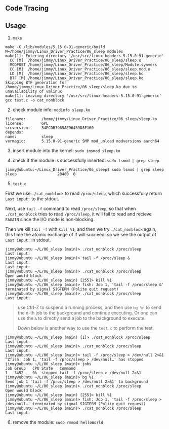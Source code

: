 ## Code Tracing




## Usage

1. `make`

```console
make -C /lib/modules/5.15.0-91-generic/build M=/home/jimmy/Linux_Driver_Practice/06_sleep modules
make[1]: Entering directory '/usr/src/linux-headers-5.15.0-91-generic'
  CC [M]  /home/jimmy/Linux_Driver_Practice/06_sleep/sleep.o
  MODPOST /home/jimmy/Linux_Driver_Practice/06_sleep/Module.symvers
  CC [M]  /home/jimmy/Linux_Driver_Practice/06_sleep/sleep.mod.o
  LD [M]  /home/jimmy/Linux_Driver_Practice/06_sleep/sleep.ko
  BTF [M] /home/jimmy/Linux_Driver_Practice/06_sleep/sleep.ko
Skipping BTF generation for /home/jimmy/Linux_Driver_Practice/06_sleep/sleep.ko due to unavailability of vmlinux
make[1]: Leaving directory '/usr/src/linux-headers-5.15.0-91-generic'
gcc test.c -o cat_nonblock
```

2. check module info: `modinfo sleep.ko`

```console
filename:       /home/jimmy/Linux_Driver_Practice/06_sleep/sleep.ko
license:        GPL
srcversion:     54ECDB7965AE96459D8F160
depends:        
name:           sleep
vermagic:       5.15.0-91-generic SMP mod_unload modversions aarch64
```
3. insert module into the kernel: `sudo insmod sleep.ko`

4. check if the module is successfully inserted: `sudo lsmod | grep sleep`

```console
jimmy@ubuntu:~/Linux_Driver_Practice/06_sleep$ sudo lsmod | grep sleep
sleep                  20480  0
```

5. `test.c`

First we use `./cat_nonblock` to read `/proc/sleep`, which successfully return `Last input:` to the stdout.

Next, use `tail -f` command to read `/proc/sleep`, so that when `./cat_nonblock` tries to read `/proc/sleep`, it will fail to read and recieve `EAGAIN` since the I/O mode is non-blocking.

Then we kill `tail -f` with `kill %1`, and then we try `./cat_nonblock` again, this time the atomic exchange of if will succeed, so we see the output of `Last input:` in stdout.

```console
jimmy@ubuntu ~/L/06_sleep (main)> ./cat_nonblock /proc/sleep
Last input:
jimmy@ubuntu ~/L/06_sleep (main)> tail -f /proc/sleep &
Last input:
Last input:
jimmy@ubuntu ~/L/06_sleep (main)> ./cat_nonblock /proc/sleep
Open would block
jimmy@ubuntu ~/L/06_sleep (main) [255]> kill %1
jimmy@ubuntu ~/L/06_sleep (main)> fish: Job 1, 'tail -f /proc/sleep &' terminated by signal SIGTERM (Polite quit request)
jimmy@ubuntu ~/L/06_sleep (main)> ./cat_nonblock /proc/sleep
Last input:
```
> use Ctrl-Z to suspend a running process, and then use `bg %n` to send the n-th job to the background and continue executing. Or one can use the `&` to directly send a job to the background to execute.
>
> Down below is another way to use the `test.c` to perform the test.

```console
jimmy@ubuntu ~/L/06_sleep (main) [1]> ./cat_nonblock /proc/sleep
Last input:
jimmy@ubuntu ~/L/06_sleep (main)> ./cat_nonblock /proc/sleep
Last input:
jimmy@ubuntu ~/L/06_sleep (main)> tail -f /proc/sleep > /dev/null 2>&1
^Zfish: Job 1, 'tail -f /proc/sleep > /dev/null…' has stopped
jimmy@ubuntu ~/L/06_sleep (main)> jobs
Job	Group	CPU	State	Command
1	3452	0%	stopped	tail -f /proc/sleep > /dev/null 2>&1
jimmy@ubuntu ~/L/06_sleep (main)> bg %1
Send job 1 'tail -f /proc/sleep > /dev/null 2>&1' to background
jimmy@ubuntu ~/L/06_sleep (main)> ./cat_nonblock /proc/sleep
Open would block
jimmy@ubuntu ~/L/06_sleep (main) [255]> kill %1
jimmy@ubuntu ~/L/06_sleep (main)> fish: Job 1, 'tail -f /proc/sleep > /dev/null…' terminated by signal SIGTERM (Polite quit request)
jimmy@ubuntu ~/L/06_sleep (main)> ./cat_nonblock /proc/sleep
Last input:
```

6. remove the module: `sudo rmmod helloWorld`


